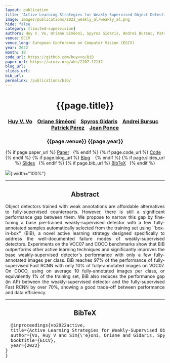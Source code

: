 ```yaml
---
layout: publication
title: "Active Learning Strategies for Weakly-Supervised Object Detection"
image: images/publications/2022_weakly_al/weakly_al.png
hide: false
category: [limited-supervision]
authors: Huy V. Vo, Oriane Siméoni, Spyros Gidaris, Andrei Bursuc, Patrick Pérez, and Jean Ponce
venue: ECCV
venue_long: European Conference on Computer Vision (ECCV)
year: 2022
month: 10
code_url: https://github.com/huyvvo/BiB
paper_url: https://arxiv.org/abs/2207.12112
blog_url: 
slides_url: 
bib_url: 
permalink: /publications/bib/
---
```


<h1 align="center"> {{page.title}} </h1>
<!-- Simple call of authors -->
<!-- <h3 align="center"> {{page.authors}} </h3> -->
<!-- Alternatively you can add links to author pages -->
<h3 align="center"><a href="https://scholar.google.com/citations?user=gIf5VqUAAAAJ&hl=en">Huy V. Vo</a> &nbsp;&nbsp; <a href="https://osimeoni.github.io/">Oriane Siméoni</a> &nbsp;&nbsp; <a href="https://scholar.google.fr/citations?user=7atfg7EAAAAJ&hl=en">Spyros Gidaris</a> &nbsp;&nbsp; <a href="https://abursuc.github.io/">Andrei Bursuc</a> &nbsp;&nbsp; <a href="https://ptrckprz.github.io/">Patrick Pérez</a> &nbsp;&nbsp;  <a href="https://scholar.google.com/citations?user=vC2vywcAAAAJ&hl=en">Jean Ponce</a> </h3>


<h3 align="center"> {{page.venue}} {{page.year}} </h3>

<div align="center">
  <p>
    {% if page.paper_url %}
    <a href="{{ page.paper_url }}"><i class="far fa-file-pdf"></i> Paper</a>&nbsp;&nbsp;
    {% endif %}
    {% if page.code_url %}
    <a href="{{ page.code_url }}"><i class="fab fa-github"></i> Code</a> &nbsp;&nbsp;
    {% endif %}
    {% if page.blog_url %}
    <a href="{{ page.blog_url }}"><i class="fab fa-blogger"></i> Blog</a> &nbsp;&nbsp;
    {% endif %}
    {% if page.slides_url %}
    <a href="{{ page.slides_url }}"><i class="far fa-file-pdf"></i> Slides</a>&nbsp;&nbsp;
    {% endif %}
    {% if page.bib_url %}
    <a href="{{ page.bib_url}}"><i class="far fa-file-alt"></i> BibTeX</a>&nbsp;&nbsp;
    {% endif %}
  </p>
</div>

![](../../images/publications/2022_weakly_al/weakly_al_overview.png){:width="100%"}
<hr>

<h2  align="center"> Abstract</h2>

<p align="justify">Object detectors trained with weak annotations are affordable alternatives to fully-supervised counterparts. However, there is still a significant performance gap between them. We propose to narrow this gap by fine-tuning a base pre-trained weakly-supervised detector with a few fully-annotated samples automatically selected from the training set using ``box-in-box'' (BiB), a novel active learning strategy designed specifically to address the well-documented failure modes of weakly-supervised detectors. Experiments on the VOC07 and COCO benchmarks show that BiB outperforms other active learning techniques and significantly improves the base weakly-supervised detector's performance with only a few fully-annotated images per class. BiB reaches 97% of the performance of fully-supervised Fast RCNN with only 10% of fully-annotated images on VOC07. On COCO, using on average 10 fully-annotated images per class, or equivalently 1% of the training set, BiB also reduces the performance gap (in AP) between the weakly-supervised detector and the fully-supervised Fast RCNN by over 70%, showing a good trade-off between performance and data efficiency.</p>


<hr>


<h2  align="center">BibTeX</h2>
<left>
  <pre class="bibtex-box">
  @inproceedings{vo2022active,
  title={Active Learning Strategies for Weakly-Supervised Object Detection},
  author={Vo, Huy V and Sim{\'e}oni, Oriane and Gidaris, Spyros and Bursuc, Andrei and P{\'e}rez, Patrick and Ponce, Jean},
  booktitle={ECCV},
  year={2022}
}
}
  </pre>
</left>

<br>
